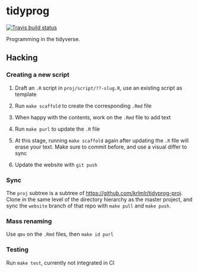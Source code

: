 # tidyprog

<!-- badges: start -->
[![Travis build status](https://travis-ci.org/krlmlr/tidyprog.svg?branch=master)](https://travis-ci.org/krlmlr/tidyprog)
<!-- badges: end -->

Programming in the tidyverse.

## Hacking

### Creating a new script

1. Draft an `.R` script in `proj/script/??-slug.R`, use an existing script as template

2. Run `make scaffold` to create the corresponding `.Rmd` file

3. When happy with the contents, work on the `.Rmd` file to add text

4. Run `make purl` to update the `.R` file

5. At this stage, running `make scaffold` again after updating the `.R` file will erase your text. Make sure to commit before, and use a visual differ to sync

6. Update the website with `git push`

### Sync

The `proj` subtree is a subtree of https://github.com/krlmlr/tidyprog-proj. Clone in the same level of the directory hierarchy as the master project, and sync the `website` branch of that repo with `make pull` and `make push`.

### Mass renaming

Use `qmv` on the `.Rmd` files, then `make id purl`

### Testing

Run `make test`, currently not integrated in CI
